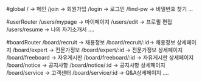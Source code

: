 #global
/ -> 메인
/join -> 회원가입
/login -> 로그인
/find-pw -> 비밀번호 찾기
...

#userRouter
/users/mypage -> 마이페이지
/users/edit -> 프로필 편집
/users/resume -> 나의 자기소개서
....

#boardRouter
/board/recruit -> 채용정보
/board/recruit/:id-> 채용정보 상세페이지
/board/expert -> 전문가정보
/board/expert/:id -> 전문가정보 상세페이지
/board/freeboard -> 자유게시판
/board/freeboard/:id -> 자유게시판 상세페이지
/board/notice -> 공지사항
/board/notice/:id -> 공지사항 상세페이지
/board/service -> 고객센터
/board/service/:id -> Q&A상세페이지
....
